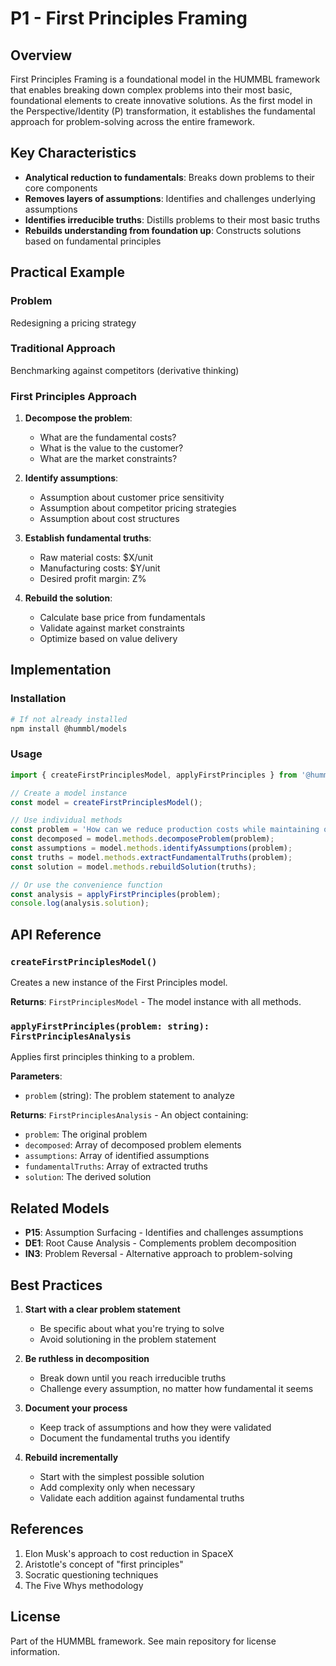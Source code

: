 # P1 - First Principles Framing

## Overview
First Principles Framing is a foundational model in the HUMMBL framework that enables breaking down complex problems into their most basic, foundational elements to create innovative solutions. As the first model in the Perspective/Identity (P) transformation, it establishes the fundamental approach for problem-solving across the entire framework.

## Key Characteristics
- **Analytical reduction to fundamentals**: Breaks down problems to their core components
- **Removes layers of assumptions**: Identifies and challenges underlying assumptions
- **Identifies irreducible truths**: Distills problems to their most basic truths
- **Rebuilds understanding from foundation up**: Constructs solutions based on fundamental principles

## Practical Example

### Problem
Redesigning a pricing strategy

### Traditional Approach
Benchmarking against competitors (derivative thinking)

### First Principles Approach
1. **Decompose the problem**:
   - What are the fundamental costs?
   - What is the value to the customer?
   - What are the market constraints?

2. **Identify assumptions**:
   - Assumption about customer price sensitivity
   - Assumption about competitor pricing strategies
   - Assumption about cost structures

3. **Establish fundamental truths**:
   - Raw material costs: $X/unit
   - Manufacturing costs: $Y/unit
   - Desired profit margin: Z%

4. **Rebuild the solution**:
   - Calculate base price from fundamentals
   - Validate against market constraints
   - Optimize based on value delivery

## Implementation

### Installation
```bash
# If not already installed
npm install @hummbl/models
```

### Usage
```typescript
import { createFirstPrinciplesModel, applyFirstPrinciples } from '@hummbl/models/p1';

// Create a model instance
const model = createFirstPrinciplesModel();

// Use individual methods
const problem = 'How can we reduce production costs while maintaining quality?';
const decomposed = model.methods.decomposeProblem(problem);
const assumptions = model.methods.identifyAssumptions(problem);
const truths = model.methods.extractFundamentalTruths(problem);
const solution = model.methods.rebuildSolution(truths);

// Or use the convenience function
const analysis = applyFirstPrinciples(problem);
console.log(analysis.solution);
```

## API Reference

### `createFirstPrinciplesModel()`
Creates a new instance of the First Principles model.

**Returns**: `FirstPrinciplesModel` - The model instance with all methods.

### `applyFirstPrinciples(problem: string): FirstPrinciplesAnalysis`
Applies first principles thinking to a problem.

**Parameters**:
- `problem` (string): The problem statement to analyze

**Returns**: `FirstPrinciplesAnalysis` - An object containing:
  - `problem`: The original problem
  - `decomposed`: Array of decomposed problem elements
  - `assumptions`: Array of identified assumptions
  - `fundamentalTruths`: Array of extracted truths
  - `solution`: The derived solution

## Related Models
- **P15**: Assumption Surfacing - Identifies and challenges assumptions
- **DE1**: Root Cause Analysis - Complements problem decomposition
- **IN3**: Problem Reversal - Alternative approach to problem-solving

## Best Practices
1. **Start with a clear problem statement**
   - Be specific about what you're trying to solve
   - Avoid solutioning in the problem statement

2. **Be ruthless in decomposition**
   - Break down until you reach irreducible truths
   - Challenge every assumption, no matter how fundamental it seems

3. **Document your process**
   - Keep track of assumptions and how they were validated
   - Document the fundamental truths you identify

4. **Rebuild incrementally**
   - Start with the simplest possible solution
   - Add complexity only when necessary
   - Validate each addition against fundamental truths

## References
1. Elon Musk's approach to cost reduction in SpaceX
2. Aristotle's concept of "first principles"
3. Socratic questioning techniques
4. The Five Whys methodology

## License
Part of the HUMMBL framework. See main repository for license information.
